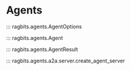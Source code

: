 # Agents

::: ragbits.agents.AgentOptions

::: ragbits.agents.Agent

::: ragbits.agents.AgentResult

::: ragbits.agents.a2a.server.create_agent_server
